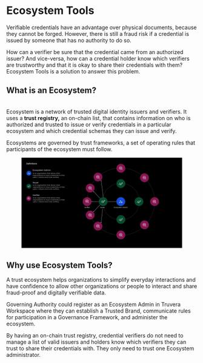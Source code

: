 # Ecosystem Tools

Verifiable credentials have an advantage over physical documents, because they cannot be forged. However, there is still a fraud risk if a credential is issued by someone that has no authority to do so.&#x20;

How can a verifier be sure that the credential came from an authorized issuer? And vice-versa, how can a credential holder know which verifiers are trustworthy and that it is okay to share their credentials with them? Ecosystem Tools is a solution to answer this problem.

## What is an Ecosystem?

\
Ecosystem is a network of trusted digital identity issuers and verifiers. It uses a **trust registry,** an on-chain list, that contains information on who is authorized and trusted to issue or verify credentials in a particular ecosystem and which credential schemas they can issue and verify.&#x20;

Ecosystems are governed by trust frameworks, a set of operating rules that participants of the ecosystem must follow.

<figure><img src="../../.gitbook/assets/Sales Demo v2.png" alt=""><figcaption></figcaption></figure>

## Why use Ecosystem Tools?

A trust ecosystem helps organizations to simplify everyday interactions and have confidence to allow other organizations or people to interact and share fraud-proof and digitally verifiable data.

Governing Authority could register as an Ecosystem Admin in Truvera Workspace where they can establish a Trusted Brand, communicate rules for participation in a Governance Framework, and administer the ecosystem.

By having an on-chain trust registry, credential verifiers do not need to manage a list of valid issuers and holders know which verifiers they can trust to share their credentials with. They only need to trust one Ecosystem administrator.





